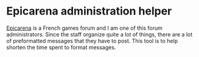 # Epicarena administration helper

[Epicarena](https://www.epicarena.net) is a French games forum and I am one of this forum administrators. Since the staff organize quite a lot of things, there are a lot of preformatted messages that they have to post. This tool is to help shorten the time spent to format messages.
